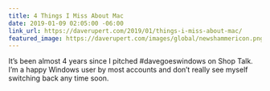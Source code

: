 ```yaml
---
title: 4 Things I Miss About Mac
date: 2019-01-09 02:05:00 -06:00
link_url: https://daverupert.com/2019/01/things-i-miss-about-mac/
featured_image: https://daverupert.com/images/global/newshammericon.png
---
```


It’s been almost 4 years since I pitched #davegoeswindows on Shop Talk. I’m a happy Windows user by most accounts and don’t really see myself switching back any time soon.